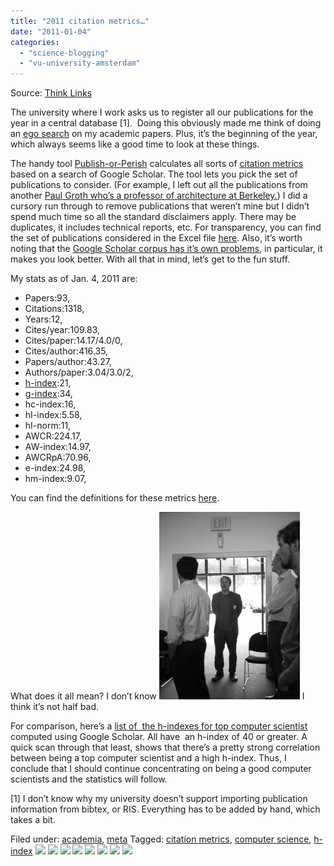 ```yaml
---
title: "2011 citation metrics…"
date: "2011-01-04"
categories: 
  - "science-blogging"
  - "vu-university-amsterdam"
---
```


Source: [Think Links](\"http://thinklinks.wordpress.com/feed/\")

The university where I work asks us to register all our publications for the year in a central database \[1\].  Doing this obviously made me think of doing an [ego search](http://en.wikipedia.org/wiki/Egosurfing) on my academic papers. Plus, it’s the beginning of the year, which always seems like a good time to look at these things.

The handy tool [Publish-or-Perish](http://www.harzing.com/pop.htm) calculates all sorts of [citation metrics](http://library.amnh.org/research-tools/tips-tutorials/citation-metrics) based on a search of Google Scholar. The tool lets you pick the set of publications to consider. (For example, I left out all the publications from another [Paul Groth who’s a professor of architecture at Berkeley.](http://www.ced.berkeley.edu/ced/people/query.php?id=55)) I did a cursory run through to remove publications that weren’t mine but I didn’t spend much time so all the standard disclaimers app[](http://www.ced.berkeley.edu/ced/people/query.php?id=55)ly. There may be duplicates, it includes technical reports, etc. For transparency, you can find the set of publications considered in the Excel file [here](http://www.few.vu.nl/~pgroth/jan42011-publishorperish-google-scholar-citations.xlsx). Also, it’s worth noting that the [Google Scholar corpus has it’s own problems](http://www.libraryjournal.com/article/CA6698580.html?q=jacso), in particular, it makes you look better. With all that in mind, let’s get to the fun stuff.

My stats as of Jan. 4, 2011 are:

- Papers:93,
- Citations:1318,
- Years:12,
- Cites/year:109.83,
- Cites/paper:14.17/4.0/0,
- Cites/author:416.35,
- Papers/author:43.27,
- Authors/paper:3.04/3.0/2,
- [h-index](http://en.wikipedia.org/wiki/H-index):21,
- [g-index](http://en.wikipedia.org/wiki/G-index):34,
- hc-index:16,
- hI-index:5.58,
- hI-norm:11,
- AWCR:224.17,
- AW-index:14.97,
- AWCRpA:70.96,
- e-index:24.98,
- hm-index:9.07,

You can find the definitions for these metrics [here](http://www.harzing.com/pophelp/metrics.htm).

What does it all mean? I don’t know ![:-)](images/icon_smile.gif) I think it’s not half bad.

For comparison, here’s a [list of  the h-indexes for top computer scientist](http://www.cs.ucla.edu/~palsberg/h-number.html) computed using Google Scholar. All have  an h-index of 40 or greater. A quick scan through that least, shows that there’s a pretty strong correlation between being a top computer scientist and a high h-index. Thus, I conclude that I should continue concentrating on being a good computer scientists and the statistics will follow.

\[1\] I don’t know why my university doesn’t support importing publication information from bibtex, or RIS. Everything has to be added by hand, which takes a bit.

  
Filed under: [academia](http://thinklinks.wordpress.com/category/academia/), [meta](http://thinklinks.wordpress.com/category/meta/) Tagged: [citation metrics](http://thinklinks.wordpress.com/tag/citation-metrics/), [computer science](http://thinklinks.wordpress.com/tag/computer-science/), [h-index](http://thinklinks.wordpress.com/tag/h-index/) [![](http://feeds.wordpress.com/1.0/comments/thinklinks.wordpress.com/270/)](http://feeds.wordpress.com/1.0/gocomments/thinklinks.wordpress.com/270/) [![](http://feeds.wordpress.com/1.0/delicious/thinklinks.wordpress.com/270/)](http://feeds.wordpress.com/1.0/godelicious/thinklinks.wordpress.com/270/) [![](http://feeds.wordpress.com/1.0/facebook/thinklinks.wordpress.com/270/)](http://feeds.wordpress.com/1.0/gofacebook/thinklinks.wordpress.com/270/) [![](http://feeds.wordpress.com/1.0/twitter/thinklinks.wordpress.com/270/)](http://feeds.wordpress.com/1.0/gotwitter/thinklinks.wordpress.com/270/) [![](http://feeds.wordpress.com/1.0/stumble/thinklinks.wordpress.com/270/)](http://feeds.wordpress.com/1.0/gostumble/thinklinks.wordpress.com/270/) [![](http://feeds.wordpress.com/1.0/digg/thinklinks.wordpress.com/270/)](http://feeds.wordpress.com/1.0/godigg/thinklinks.wordpress.com/270/) [![](http://feeds.wordpress.com/1.0/reddit/thinklinks.wordpress.com/270/)](http://feeds.wordpress.com/1.0/goreddit/thinklinks.wordpress.com/270/) ![](http://stats.wordpress.com/b.gif?host=thinklinks.wordpress.com&blog=5274753&post=270&subd=thinklinks&ref=&feed=1)
